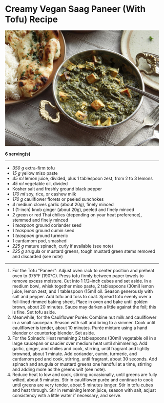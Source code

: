 # Creamy Vegan Saag Paneer (With Tofu) Recipe

![](images/20160330-vegan-saag-paneer-tofu-cauliflower-recipe-16-1500x1125.jpg)

**6 serving(s)**

---

- *350 g* extra-firm tofu
- *15 g* yellow miso paste
- *45 ml* lemon juice, divided, plus 1 tablespoon zest, from 2 to 3 lemons
- *45 ml* vegetable oil, divided
- Kosher salt and freshly ground black pepper
- *170 ml* soy, rice, or cashew milk
- *170 g* cauliflower florets or peeled sunchokes
- *4* medium cloves garlic (about 20g), finely minced
- *1* (1-inch) knob ginger (about 20g), peeled and finely minced
- *2* green or red Thai chilies (depending on your heat preference), stemmed and finely minced
- *1 teaspoon* ground coriander seed
- *1 teaspoon* ground cumin seed
- *1 teaspoon* ground turmeric
- *1* cardamom pod, smashed
- *225 g* mature spinach, curly if available (see note)
- *225 g* arugula or mustard greens, tough mustard green stems removed and discarded (see note)

---

1. For the Tofu "Paneer": Adjust oven rack to center position and preheat oven to 375°F (190°C). Press tofu firmly between paper towels to remove excess moisture. Cut into 1 1/2–inch cubes and set aside. In a medium bowl, whisk together miso paste, 2 tablespoons (30ml) lemon juice, lemon zest, and 1 tablespoon (15ml) oil. Season generously with salt and pepper. Add tofu and toss to coat. Spread tofu evenly over a foil-lined rimmed baking sheet. Place in oven and bake until golden brown, about 20 minutes. Sauce may darken a little against the foil; this is fine. Set tofu aside.
2. Meanwhile, for the Cauliflower Purée: Combine nut milk and cauliflower in a small saucepan. Season with salt and bring to a simmer. Cook until cauliflower is tender, about 10 minutes. Purée mixture using a hand blender or countertop blender. Set aside.
3. For the Spinach: Heat remaining 2 tablespoons (30ml) vegetable oil in a large saucepan or saucier over medium heat until shimmering. Add garlic, ginger, and chilies and cook, stirring, until fragrant and lightly browned, about 1 minute. Add coriander, cumin, turmeric, and cardamom pod and cook, stirring, until fragrant, about 30 seconds. Add spinach and arugula or mustard greens one handful at a time, stirring and adding more as the greens wilt (see note).
4. Reduce heat to low and cook, stirring occasionally, until greens are fully wilted, about 5 minutes. Stir in cauliflower purée and continue to cook until greens are very tender, about 5 minutes longer. Stir in tofu cubes and heat through. Stir in remaining lemon juice, season with salt, adjust consistency with a little water if necessary, and serve.
